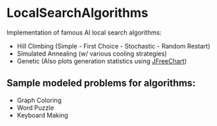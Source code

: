 # LocalSearchAlgorithms
Implementation of famous AI local search algorithms:
* Hill Climbing (Simple - First Choice - Stochastic - Random Restart)
* Simulated Annealing (w/ various cooling strategies)
* Genetic (Also plots generation statistics using [JFreeChart](http://www.jfree.org/jfreechart/))
## Sample modeled problems for algorithms:
* Graph Coloring
* Word Puzzle
* Keyboard Making
